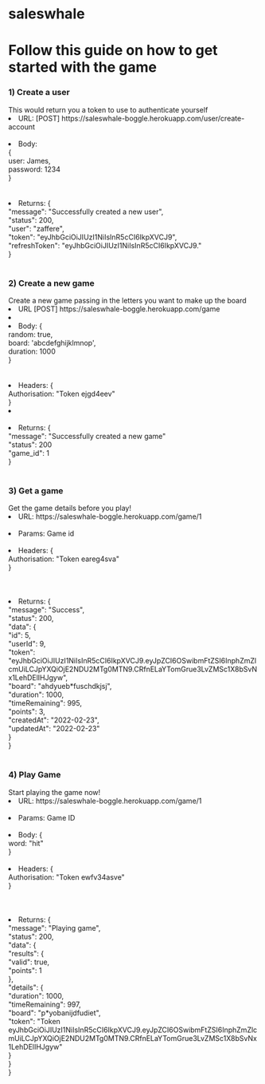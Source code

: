# saleswhale

<h1>Follow this guide on how to get started with the game </h1>
<h3>1) Create a user</h3>
This would return you a token to use to authenticate yourself <br>
<li>URL: [POST] https://saleswhale-boggle.herokuapp.com/user/create-account</li><br>
<li>Body: <br>{ <br>
          user: James,<br>
          password: 1234<br>
        }</li><br>
        <br>
<li>Returns: {<br>
            "message": "Successfully created a new user",<br>
            "status": 200,<br>
            "user": "zaffere",<br>
            "token": "eyJhbGciOiJIUzI1NiIsInR5cCI6IkpXVCJ9",<br>
            "refreshToken": "eyJhbGciOiJIUzI1NiIsInR5cCI6IkpXVCJ9."<br>
}</li><br>

<h3>2) Create a new game</h3>
Create a new game passing in the letters you want to make up the board<br>
<li>URL [POST] https://saleswhale-boggle.herokuapp.com/game<li><br>
<li>Body: {<br>
          random: true,<br>
          board: 'abcdefghijklmnop',<br>
          duration: 1000<br>
        }</li><br>
        <br>
<li>Headers: {<br>Authorisation: "Token ejgd4eev"<br>}<li><br>
          <br>
 <li>Returns: {<br>
             "message": "Successfully created a new game"<br>
             "status": 200<br>
             "game_id": 1<br>
          }</li><br>

<h3>3) Get a game</h3>
Get the game details before you play!<br>
<li>URL: https://saleswhale-boggle.herokuapp.com/game/1</li><br>
<li>Params: Game id</li><br>
<li>Headers: {<br>Authorisation: "Token eareg4sva"<br>}</li><br>
          <br>
<br>
<li>Returns: {<br>
    "message": "Success",<br>
    "status": 200,<br>
    "data": {<br>
        "id": 5,<br>
        "userId": 9,<br>
        "token": "eyJhbGciOiJIUzI1NiIsInR5cCI6IkpXVCJ9.eyJpZCI6OSwibmFtZSI6InphZmZlcmUiLCJpYXQiOjE2NDU2MTg0MTN9.CRfnELaYTomGrue3LvZMSc1X8bSvNx1LehDElIHJgyw",<br>
        "board": "ahdyueb*fuschdkjsj",<br>
        "duration": 1000,<br>
        "timeRemaining": 995,<br>
        "points": 3,<br>
        "createdAt": "2022-02-23",<br>
        "updatedAt": "2022-02-23"<br>
    }<br>
}</li><br>

<h3>4) Play Game</h3>
Start playing the game now!<br>
<li>URL: https://saleswhale-boggle.herokuapp.com/game/1</li><br>
<li>Params: Game ID </li><br>
<li>Body: {<br> word: "hit"<br>}</li><br>
<li>Headers: {<br>Authorisation: "Token ewfv34asve"<br>}</li><br>
          <br>

<br>
<li>Returns: {<br>
    "message": "Playing game",<br>
    "status": 200,<br>
    "data": {<br>
        "results": {<br>
            "valid": true,<br>
            "points": 1<br>
        },<br>
        "details": {<br>
            "duration": 1000,<br>
            "timeRemaining": 997,<br>
            "board": "p*yobanijdfudiet",<br>
            "token": "Token eyJhbGciOiJIUzI1NiIsInR5cCI6IkpXVCJ9.eyJpZCI6OSwibmFtZSI6InphZmZlcmUiLCJpYXQiOjE2NDU2MTg0MTN9.CRfnELaYTomGrue3LvZMSc1X8bSvNx1LehDElIHJgyw"<br>
        }<br>
    }<br>
}</li><br>
